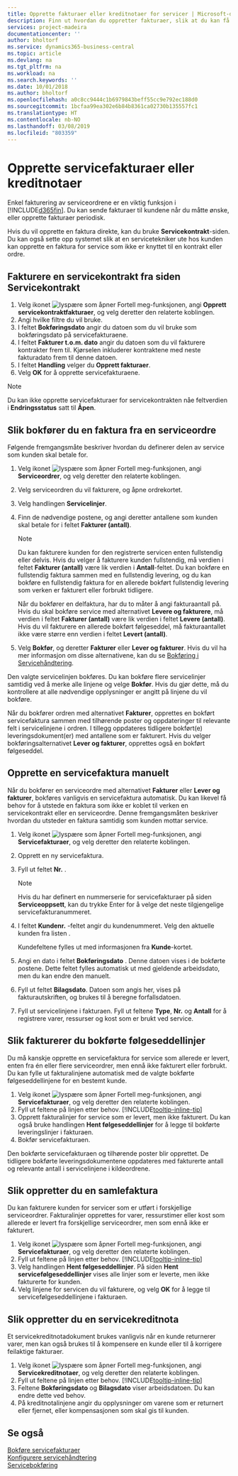 ```yaml
---
title: Opprette fakturaer eller kreditnotaer for servicer | Microsoft-dokumentasjon
description: Finn ut hvordan du oppretter fakturaer, slik at du kan få betalt for servicen.
services: project-madeira
documentationcenter: ''
author: bholtorf
ms.service: dynamics365-business-central
ms.topic: article
ms.devlang: na
ms.tgt_pltfrm: na
ms.workload: na
ms.search.keywords: ''
ms.date: 10/01/2018
ms.author: bholtorf
ms.openlocfilehash: a0c8cc9444c1b6979843beff55cc9e792ec188d0
ms.sourcegitcommit: 1bcfaa99ea302e6b84b8361ca02730b135557fc1
ms.translationtype: HT
ms.contentlocale: nb-NO
ms.lasthandoff: 03/08/2019
ms.locfileid: "803359"
---
```

# <a name="create-service-invoices-or-credit-memos"></a>Opprette servicefakturaer eller kreditnotaer
Enkel fakturering av serviceordrene er en viktig funksjon i [!INCLUDE[d365fin](includes/d365fin_md.md)]. Du kan sende fakturaer til kundene når du måtte ønske, eller opprette fakturaer periodisk.  
  
Hvis du vil opprette en faktura direkte, kan du bruke **Servicekontrakt**-siden. Du kan også sette opp systemet slik at en servicetekniker ute hos kunden kan opprette en faktura for service som ikke er knyttet til en kontrakt eller ordre.  

## <a name="to-invoice-a-service-contract-from-the-service-contract-page"></a>Fakturere en servicekontrakt fra siden Servicekontrakt   
1. Velg ikonet ![lyspære som åpner Fortell meg-funksjonen](media/ui-search/search_small.png "Fortell hva du vil gjøre"), angi **Opprett servicekontraktfakturaer**, og velg deretter den relaterte koblingen.  
2. Angi hvilke filtre du vil bruke.  
3. I feltet **Bokføringsdato** angir du datoen som du vil bruke som bokføringsdato på servicefakturaene.  
4. I feltet **Fakturer t.o.m. dato** angir du datoen som du vil fakturere kontrakter frem til. Kjørselen inkluderer kontraktene med neste fakturadato frem til denne datoen.  
5. I feltet **Handling** velger du **Opprett fakturaer**.  
6. Velg **OK** for å opprette servicefakturaene.  
  
  > [!NOTE]  
  >  Du kan ikke opprette servicefakturaer for servicekontrakten nåe feltverdien i **Endringsstatus** satt til **Åpen**.  
  
## <a name="to-post-an-invoice-from-a-service-order"></a>Slik bokfører du en faktura fra en serviceordre  
Følgende fremgangsmåte beskriver hvordan du definerer delen av service som kunden skal betale for.  

1. Velg ikonet ![lyspære som åpner Fortell meg-funksjonen](media/ui-search/search_small.png "Fortell hva du vil gjøre"), angi **Serviceordrer**, og velg deretter den relaterte koblingen.  
2. Velg serviceordren du vil fakturere, og åpne ordrekortet.  
3. Velg handlingen **Servicelinjer**.  
4. Finn de nødvendige postene, og angi deretter antallene som kunden skal betale for i feltet **Fakturer (antall)**.  
  
   > [!NOTE]  
   >  Du kan fakturere kunden for den registrerte servicen enten fullstendig eller delvis. Hvis du velger å fakturere kunden fullstendig, må verdien i feltet **Fakturer (antall)** være lik verdien i **Antall**-feltet. Du kan bokføre en fullstendig faktura sammen med en fullstendig levering, og du kan bokføre en fullstendig faktura for en allerede bokført fullstendig levering som verken er fakturert eller forbrukt tidligere.  
   >   
   >  Når du bokfører en delfaktura, har du to måter å angi fakturaantall på. Hvis du skal bokføre service med alternativet **Levere og fakturere**, må verdien i feltet **Fakturer (antall)** være lik verdien i feltet **Levere (antall)**. Hvis du vil fakturere en allerede bokført følgeseddel, må fakturaantallet ikke være større enn verdien i feltet **Levert (antall)**.  
  
5. Velg **Bokfør**, og deretter **Fakturer** eller **Lever og fakturer**. Hvis du vil ha mer informasjon om disse alternativene, kan du se [Bokføring i Servicehåndtering](service-service-posting.md).  
  
 Den valgte servicelinjen bokføres. Du kan bokføre flere servicelinjer samtidig ved å merke alle linjene og velge **Bokfør**. Hvis du gjør dette, må du kontrollere at alle nødvendige opplysninger er angitt på linjene du vil bokføre.  
  
 Når du bokfører ordren med alternativet **Fakturer**, opprettes en bokført servicefaktura sammen med tilhørende poster og oppdateringer til relevante felt i servicelinjene i ordren. I tillegg oppdateres tidligere bokført(e) leveringsdokument(er) med antallene som er fakturert. Hvis du velger bokføringsalternativet **Lever og fakturer**, opprettes også en bokført følgeseddel.

## <a name="to-create-a-service-invoice-manually"></a>Opprette en servicefaktura manuelt  
Når du bokfører en serviceordre med alternativet **Fakturer** eller **Lever og fakturer**, bokføres vanligvis en servicefaktura automatisk. Du kan likevel få behov for å utstede en faktura som ikke er koblet til verken en servicekontrakt eller en serviceordre. Denne fremgangsmåten beskriver hvordan du utsteder en faktura samtidig som kunden mottar service.  

1. Velg ikonet ![lyspære som åpner Fortell meg-funksjonen](media/ui-search/search_small.png "Fortell hva du vil gjøre"), angi **Servicefakturaer**, og velg deretter den relaterte koblingen.  
2. Opprett en ny servicefaktura.  
3. Fyll ut feltet **Nr.** .  
  
    > [!NOTE]  
    >  Hvis du har definert en nummerserie for servicefakturaer på siden **Serviceoppsett**, kan du trykke Enter for å velge det neste tilgjengelige servicefakturanummeret.  
  
4. I feltet **Kundenr.** -feltet angir du kundenummeret. Velg den aktuelle kunden fra listen .  
  
    Kundefeltene fylles ut med informasjonen fra **Kunde**-kortet.  
  
5. Angi en dato i feltet **Bokføringsdato** . Denne datoen vises i de bokførte postene. Dette feltet fylles automatisk ut med gjeldende arbeidsdato, men du kan endre den manuelt.  
6. Fyll ut feltet **Bilagsdato**. Datoen som angis her, vises på fakturautskriften, og brukes til å beregne forfallsdatoen.  
7. Fyll ut servicelinjene i fakturaen. Fyll ut feltene **Type**, **Nr.** og **Antall** for å registrere varer, ressurser og kost som er brukt ved service. 

## <a name="to-invoice-posted-shipment-lines"></a>Slik fakturerer du bokførte følgeseddellinjer  
Du må kanskje opprette en servicefaktura for service som allerede er levert, enten fra én eller flere serviceordrer, men ennå ikke fakturert eller forbrukt. Du kan fylle ut fakturalinjene automatisk med de valgte bokførte følgeseddellinjene for en bestemt kunde.  

1. Velg ikonet ![lyspære som åpner Fortell meg-funksjonen](media/ui-search/search_small.png "Fortell hva du vil gjøre"), angi **Servicefakturaer**, og velg deretter den relaterte koblingen.  
2. Fyll ut feltene på linjen etter behov. [!INCLUDE[tooltip-inline-tip](includes/tooltip-inline-tip_md.md)] 
3. Opprett fakturalinjer for service som er levert, men ikke fakturert. Du kan også bruke handlingen **Hent følgeseddellinjer** for å legge til bokførte leveringslinjer i fakturaen.  
4. Bokfør servicefakturaen.  
  
 Den bokførte servicefakturaen og tilhørende poster blir opprettet. De tidligere bokførte leveringsdokumentene oppdateres med fakturerte antall og relevante antall i servicelinjene i kildeordrene.  

## <a name="to-create-a-combined-invoice"></a>Slik oppretter du en samlefaktura  
Du kan fakturere kunden for servicer som er utført i forskjellige serviceordrer. Fakturalinjer opprettes for varer, ressurstimer eller kost som allerede er levert fra forskjellige serviceordrer, men som ennå ikke er fakturert.  

1. Velg ikonet ![lyspære som åpner Fortell meg-funksjonen](media/ui-search/search_small.png "Fortell hva du vil gjøre"), angi **Servicefakturaer**, og velg deretter den relaterte koblingen.  
2. Fyll ut feltene på linjen etter behov. [!INCLUDE[tooltip-inline-tip](includes/tooltip-inline-tip_md.md)]  
3. Velg handlingen **Hent følgeseddellinjer**. På siden **Hent servicefølgeseddellinjer** vises alle linjer som er leverte, men ikke fakturerte for kunden.  
4. Velg linjene for servicen du vil fakturere, og velg **OK** for å legge til servicefølgeseddellinjene i fakturaen.  

## <a name="to-create-a-service-credit-memo"></a>Slik oppretter du en servicekreditnota  
Et servicekreditnotadokument brukes vanligvis når en kunde returnerer varer, men kan også brukes til å kompensere en kunde eller til å korrigere feilaktige fakturaer.  

1. Velg ikonet ![lyspære som åpner Fortell meg-funksjonen](media/ui-search/search_small.png "Fortell hva du vil gjøre"), angi **Servicekreditnotaer**, og velg deretter den relaterte koblingen.  
2. Fyll ut feltene på linjen etter behov. [!INCLUDE[tooltip-inline-tip](includes/tooltip-inline-tip_md.md)]
3. Feltene **Bokføringsdato** og **Bilagsdato** viser arbeidsdatoen. Du kan endre dette ved behov.    
4. På kreditnotalinjene angir du opplysninger om varene som er returnert eller fjernet, eller kompensasjonen som skal gis til kunden.  

## <a name="see-also"></a>Se også
[Bokføre servicefakturaer](service-how-to-post-service-orders.md)  
[Konfigurere servicehåndtering](service-setup-service.md)  
[Servicebokføring](service-service-posting.md)  
